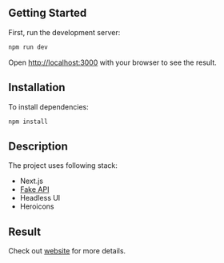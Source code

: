 ## Getting Started

First, run the development server:

```bash
npm run dev
```

Open [http://localhost:3000](http://localhost:3000) with your browser to see the result.

## Installation

To install dependencies:

```bash
npm install
```

## Description
The project uses following stack:

- Next.js
- [Fake API](https://fakestoreapi.com)
- Headless UI
- Heroicons

## Result
Check out [website](https://ecommerce-app-nextjs-murex.vercel.app) for more details.
